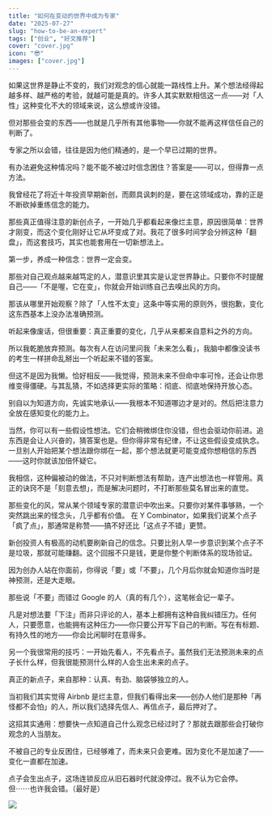 ```yaml
---
title: "如何在变动的世界中成为专家"
date: "2025-07-27"
slug: "how-to-be-an-expert"
tags: ["创业", "好文推荐"]
cover: "cover.jpg"
icon: "😎"
images: ["cover.jpg"]
---
```

如果这世界是静止不变的，我们对观念的信心就能一路线性上升。某个想法经得起越多样、越严格的考验，就越可能是真的。许多人其实默默相信这一点——对「人性」这种变化不大的领域来说，这么想或许没错。



但对那些会变的东西——也就是几乎所有其他事物——你就不能再这样信任自己的判断了。



专家之所以会错，往往是因为他们精通的，是一个早已过期的世界。



有办法避免这种情况吗？能不能不被过时信念困住？答案是——可以，但得靠一点方法。



我曾经花了将近十年投资早期新创，而颇具讽刺的是，要在这领域成功，靠的正是不断砍掉重练信念的能力。



那些真正值得注意的新创点子，一开始几乎都看起来像烂主意，原因很简单：世界才刚变，而这个变化刚好让它从坏变成了对。我花了很多时间学会分辨这种「翻盘」，而这套技巧，其实也能套用在一切新想法上。



第一步，养成一种信念：世界一定会变。



那些对自己观点越来越笃定的人，潜意识里其实是认定世界静止。只要你不时提醒自己——「不是喔，它在变」，你就会开始训练自己去嗅出风的方向。



那该从哪里开始观察？除了「人性不太变」这条中等实用的原则外，很抱歉，变化这东西基本上没办法准确预测。



听起来像废话，但很重要：真正重要的变化，几乎从来都来自意料之外的方向。



所以我乾脆放弃预测。每次有人在访问里问我「未来怎么看」，我脑中都像没读书的考生一样拼命乱掰出一个听起来不错的答案。



但这不是因为我懒。恰好相反——我觉得，预测未来不但命中率可怜，还会让你思维变得僵硬。与其乱猜，不如选择更实际的策略：彻底、彻底地保持开放心态。



别自以为知道方向，先诚实地承认——我根本不知道哪边才是对的。然后把注意力全放在感知变化的能力上。



当然，你可以有一些假设性想法。它们会稍微绑住你没错，但也会驱动你前进。追东西是会让人兴奋的，猜答案也是。但你得非常有纪律，不让这些假设变成执念。
一旦别人开始把某个想法跟你绑在一起，那个想法就更可能变成你想相信的东西——这时你就该加倍怀疑它。



我相信，这种偏被动的做法，不只对判断想法有帮助，连产出想法也一样管用。真正的诀窍不是「刻意去想」，而是解决问题时，不打断那些莫名冒出来的直觉。



那些变化的风，常从某个领域专家的潜意识中吹出来。只要你对某件事够熟，一个突然跳出来的怪念头，几乎都有价值。
在 Y Combinator，如果我们说某个点子「疯了点」，那通常是称赞——搞不好还比「这点子不错」更赞。



新创投资人有极高的动机要刷新自己的信念。只要比别人早一步意识到某个点子不是垃圾，那就可能赚翻。这个回报不只是钱，更是你整个判断体系的现场验证。



因为创办人站在你面前，你得说「要」或「不要」，几个月后你就会知道你当时是神预测，还是大走眼。



那些说「不要」而错过 Google 的人（真的有几个），这笔帐会记一辈子。



凡是对想法要「下注」而非只评论的人，基本上都拥有这种自我纠错压力。任何人，只要愿意，也能拥有这种压力——你只要公开写下自己的判断。写在有标题、有持久性的地方——你会比闲聊时在意得多。



另一个我很常用的技巧：一开始先看人，不先看点子。虽然我们无法预测未来的点子长什么样，但我很能预测什么样的人会生出未来的点子。



真正的新点子，来自那种：认真、有劲、脑袋够独立的人。



当初我们其实觉得 Airbnb 是烂主意，但我们看得出来——创办人他们是那种「再怪都不会怕」的人，所以我们选择先信人、再信点子，最后押对了。



这招其实通用：想要快一点知道自己什么观念已经过时了？那就去跟那些会打破你观念的人当朋友。



不被自己的专业反困住，已经够难了，而未来只会更难。因为变化不是加速了——变化一直都在加速。



点子会生出点子，这场连锁反应从旧石器时代就没停过。我不认为它会停。
但⋯⋯也许我会错。（最好是）




![](https://prod-files-secure.s3.us-west-2.amazonaws.com/112d0858-5090-4d34-a606-b75eb8d65fd2/46476355-9cf3-4e99-9b7a-3531bc426380/1000202064.png?X-Amz-Algorithm=AWS4-HMAC-SHA256&X-Amz-Content-Sha256=UNSIGNED-PAYLOAD&X-Amz-Credential=ASIAZI2LB466ZJQSLNXH%2F20251018%2Fus-west-2%2Fs3%2Faws4_request&X-Amz-Date=20251018T064142Z&X-Amz-Expires=3600&X-Amz-Security-Token=IQoJb3JpZ2luX2VjEA8aCXVzLXdlc3QtMiJIMEYCIQCSUDqHK4BSTTD80HcxuKEnMGpGbM76L9D80fmTxttAFQIhAKkWeSgZZV5XiNOyzbzV2%2FTNwWf1nn9ciFGX3jiybuVtKogECLf%2F%2F%2F%2F%2F%2F%2F%2F%2F%2FwEQABoMNjM3NDIzMTgzODA1IgydFQySqS1m1VeWIOAq3AOOyJ1mA1wYvZWBZuQa%2Blkyhe0H20x%2BaY2E2ppcOAw%2FbAiegfVZk01%2FJQRKTb03AT%2BhV4aWaEJ51%2FFwiR%2BEUCPfefFU1ul5G9wK6SppJfVEa4VgMz%2BCOJRY2zqxVIihc4Xt2G%2F%2FwWjBwFdnHGEHY1kwUB22jH8DuKLlO9hSvGL2iLCRFQhxaPQA7jLNNeyOsDJHzXbSx%2B8MWZiQNatuQuM8OHT6oWHjf%2BzcjzWmPbJs7kQeBt7olnRb3Y5xm0OaLrnPK69Yze5%2F3rFsTbFGLxnUpv6U%2F63o4JezfEi9%2BhrvR2%2Bx5xQ5se%2FRYaek7naoLrzu1z0cp%2FbwjtA%2FpSJHWgfMDkveEcOGiL%2BzCjkJdDt3Kl%2BSEnRCBRV1zZxhrwmUIAw2OvPv4tYhGpH55YOfPc8vbsJ5Jc%2Bc2MaVpOtHB7sus8WgXK3jOX9Nnz2wwFrzq2LngqX%2FT5YIcph2JS0mPYNEpuXHupgR5QFZBKngvQM4LXrTriX9pvH6vQVfzg%2B%2FHlNJ5Ak37YKj9R%2BLyQcEKyfJJYVRvtW0qRKwEzxmCrVFQLsRBusPMnLO4ByGOCaeH9pamZ9Z1bI3Rzsq0yifhgncQN%2FKy4VS3D%2FZGQO0LaOhZJPOnxpioNl1UGHq0zCA5czHBjqkASKdBnt2SBw1JTWkqr17eDv3WL8d0AKcng8Qr%2BPcOoBjTuJQ5LyWRtBhMwwFy3PFJanQnHyviOQ4kuaIYqtr%2FLQ%2BrnpPNX%2BTC0iiTRGTCkF0N2T1MJRzZTtAfo4TSqZao4YAtNWESEG41HnLlOD7ef1JdweBGGC77Nt8C4Q0v6nCsR4yIzftWt%2FWrBZi3GNmTgmCXmJxbPEpWOHU7MUzSbTs73%2BH&X-Amz-Signature=054e96ed6686a1a310b79d9582c87b119adb7a1ea1cbf2f386a6d543ef38196c&X-Amz-SignedHeaders=host&x-amz-checksum-mode=ENABLED&x-id=GetObject)

